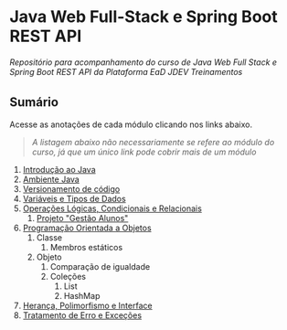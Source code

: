 # Java Web Full-Stack e Spring Boot REST API

###### _Repositório para acompanhamento do curso de Java Web Full Stack e Spring Boot REST API da Plataforma EaD JDEV Treinamentos_

## Sumário

Acesse as anotações de cada módulo clicando nos links abaixo.

> _A listagem abaixo não necessariamente se refere ao módulo do curso, já que um único link pode cobrir mais de um módulo_

1. [Introdução ao Java](MD1/README.md)
2. [Ambiente Java](MD4/README.md)
3. [Versionamento de código](MD6/README.md)
4. [Variáveis e Tipos de Dados](MD7/README.md)
5. [Operações Lógicas, Condicionais e Relacionais](MD8/README.md)
   1. [Projeto "Gestão Alunos"](Projetos/GestaoAlunos)
6. [Programação Orientada a Objetos](MD9/README.md)
   1. Classe
      1. Membros estáticos
   2. Objeto
      1. Comparação de igualdade
      2. Coleções
         1. List
         2. HashMap
7. [Herança, Polimorfismo e Interface](MD10/README.md)
8. [Tratamento de Erro e Exceções](MD11/README.md)
